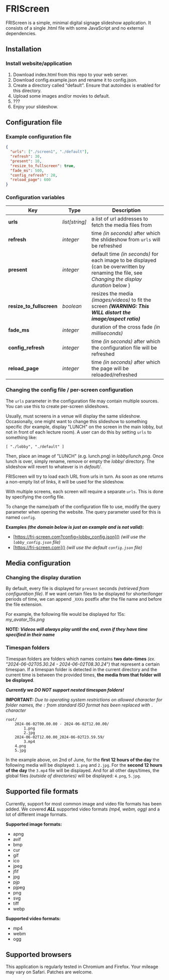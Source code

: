 # FRIScreen

FRIScreen is a simple, minimal digital signage slideshow application.
It consists of a single .html file with some JavaScript and no external dependencies.


## Installation

### Install website/application

  1. Download index.html from this repo to your web server. 
  2. Download config.example.json and rename it to config.json. 
  3. Create a directory called "default". Ensure that autoindex is enabled for this directory.
  4. Upload some images and/or movies to default.
  5. ???
  6. Enjoy your slideshow.

## Configuration file

### Example configuration file

```json
{
  "urls": ["./screen1", "./default"],
  "refresh": 30,
  "present": 10,
  "resize_to_fullscreen": true,
  "fade_ms": 500,
  "config_refresh": 20,
  "reload_page": 600
}
```

### Configuration variables

| Key                      | Type           | Description                                                                                                         |
|--------------------------|----------------|---------------------------------------------------------------------------------------------------------------------|
| **urls**                 | *list[string]* | a list of url addresses to fetch the media files from                                                    |
| **refresh**                   | *integer*      | time *(in seconds)* after which the shlideshow from `urls` will be refreshed                                            |
| **present**                   | *integer*      | default time *(in seconds)* for each image to be displayed (can be overwritten by renaming the file, see *Changing the display duration* below ) |
| **resize_to_fullscreen** | *boolean*      | resizes the media *(images/videos)* to fit the screen ***(WARNING: This WILL distort the image/aspect ratio)***     |
| **fade_ms**              | *integer*      | duration of the cross fade *(in milliseconds)*                                                                      |
| **config_refresh**       | *integer*      | time *(in seconds)* after which the configuration file will be refreshed                                            |
| **reload_page**          | *integer*      | time *(in seconds)* after which the page will be reloaded/refreshed                                                 |

### Changing the config file / per-screen configuration

The `urls` parameter in the configuration file may contain multiple sources. You can use this to create per-screen slideshows.

Usually, must screens in a venue will display the same slideshow. Occasionally, one might want to change this slideshow to something specific (for example, display "LUNCH" on the screen in the main lobby, but not in front of each lecture room). A user can do this by setting `urls` to something like:

```
[ "./lobby", "./default" ]
```

Then, place an image of "LUNCH" (e.g. lunch.png) in *lobby/lunch.png*. Once lunch is over, simply rename, remove or empty the *lobby/* directory. The slideshow will revert to whatever is in *default/*.

FRIScreen will try to load each URL from urls in turn. As soon as one returns a non-empty list of links, it will be used for the slideshow.

With multiple screens, each screen will require a separate `urls`. This is done by specifying the config file.

To change the name/path of the configuration file to use, modify the query parameter when opening the
website. The query parameter used for this is named `config`.

**Examples *(the domain below is just an example and is not valid)*:**
- [https://fri-screen.com?config=lobby_config.json]() *(will use the `lobby_config.json` file)*
- [https://fri-screen.com]() *(will use the default `config.json` file)*


## Media configuration

### Changing the display duration

By default, every file is displayed for `present` seconds *(retrieved from configuration file)*. If we want certain files
to be displayed for shorter/longer periods of time, we can append `_XXXs` postfix after the file name and before
the file extension.

For example, the following file would be displayed for 15s: *my_avatar_15s.png*

**NOTE: *Videos will always play until the end, even if they have time specified in their name***

### Timespan folders

Timespan folders are folders which names contains **two date-times**
*(ex. "2024-06-02T05.30.24 - 2024-06-02T08.30.24")* that represent
a certain timespan. If a timespan folder is detected in the current
directory and the current time is between the provided times, **the media
from that folder will be displayed**.

***Currently we DO NOT support nested timespan folders!***

**IMPORTANT:** *Due to operating system restrictions on allowed character for folder names, the `:` from
standard ISO format has been replaced with `.` character*

```text
root/
    2024-06-02T00.00.00 - 2024-06-02T12.00.00/
        1.png
        2.jpg
    2024-06-02T12.00.00_2024-06-02T23.59.59/
        3.mp4
    4.png
    5.jpg
```

In the example above, on 2nd of June, for the **first 12 hours of the day** the following media
will be displayed: `1.png` and `2.jpg`. For the **second 12 hours of the day** the `3.mp4` file will be displayed. And
for all other days/times, the global files *(outside of directories)* will be displayed: `4.png`, `5.jpg`.

## Supported file formats

Currently, support for most common image and video file formats has been added. We covered ***ALL*** supported video
formats *(mp4, webm, ogg)* and a lot of different image formats.

**Supported image formats:**

- apng
- avif
- bmp
- cur
- gif
- ico
- jpeg
- jfif
- jpg
- pjp
- pjpeg
- png
- svg
- tiff
- webp

**Supported video formats:**
- mp4
- webm
- ogg

## Supported browsers

This application is regularly tested in Chromium and Firefox. Your mileage may vary on Safari. Patches are welcome.
